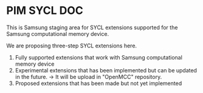 # PIM SYCL DOC

This is Samsung staging area for SYCL extensions supported for the Samsung computational memory device. 

We are proposing three-step SYCL extensions here. 
1) Fully supported extensions that work with Samsung computational memory device
2) Experimental extensions that has been implemented but can be updated in the future. -> It will be upload in "OpenMCC" repository.
3) Proposed extensions that has been made but not yet implemented


